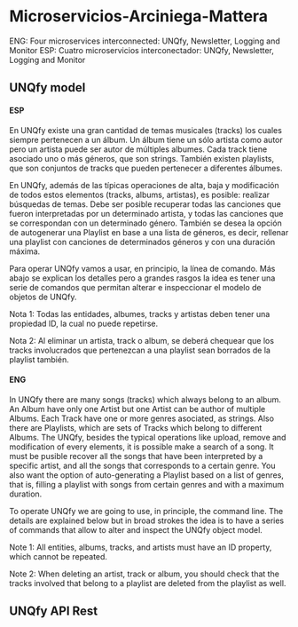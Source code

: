 # Microservicios-Arciniega-Mattera
ENG: Four microservices interconnected: UNQfy, Newsletter, Logging and Monitor
ESP: Cuatro microservicios interconectador: UNQfy, Newsletter, Logging and Monitor

## UNQfy model

#### ESP
En UNQfy existe una gran cantidad de temas musicales (tracks)  los cuales siempre pertenecen a un álbum. Un álbum tiene un sólo artista como autor pero un artista puede ser autor de múltiples albumes. Cada track tiene asociado uno o más géneros, que son strings. También existen playlists, que son conjuntos de tracks que pueden pertenecer a diferentes álbumes.

En UNQfy, además de las típicas operaciones de alta, baja y modificación de todos estos elementos (tracks, albums, artistas), es posible:
realizar búsquedas de temas. 
Debe ser posible recuperar todas las canciones que fueron interpretadas por un determinado artista, y
todas las canciones que se correspondan con un determinado género.
También se desea la opción de autogenerar  una Playlist en base a una lista de géneros, es decir, rellenar una playlist con canciones de determinados géneros y con una duración máxima.

Para operar UNQfy vamos a usar, en principio, la línea de comando. Más abajo se explican los detalles pero a grandes rasgos la idea es tener una serie de comandos que permitan alterar e inspeccionar el modelo de objetos de UNQfy.

Nota 1: Todas las entidades, albumes, tracks y artistas deben tener una propiedad ID, la cual no puede repetirse.

Nota 2: Al eliminar un artista, track o album, se deberá chequear que los tracks involucrados que pertenezcan  a una playlist sean borrados de la playlist también.

#### ENG
In UNQfy there are many songs (tracks) which always belong to an album. An Album have only one Artist but one Artist can be author of multiple Albums. Each Track have one or more genres asociated, as strings. Also there are Playlists, which are sets of Tracks which belong to different Albums.
The UNQfy, besides the typical operations like upload, remove and modification of every elements, it is possible make a search of a song.
It must be pusible recover all the songs that have been interpreted by a specific artist, and all the songs that corresponds to a certain genre.
You also want the option of auto-generating a Playlist based on a list of genres, that is, filling a playlist with songs from certain genres and with a maximum duration.

To operate UNQfy we are going to use, in principle, the command line. The details are explained below but in broad strokes the idea is to have a series of commands that allow to alter and inspect the UNQfy object model.

Note 1: All entities, albums, tracks, and artists must have an ID property, which cannot be repeated.

Note 2: When deleting an artist, track or album, you should check that the tracks involved that belong to a playlist are deleted from the playlist as well.

## UNQfy API Rest
